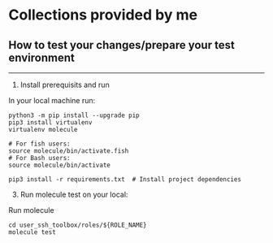 # Collections provided by me 


## How to test your changes/prepare your test environment
-------------------


1. Install prerequisits and run

In your local machine run:

    python3 -m pip install --upgrade pip
    pip3 install virtualenv
    virtualenv molecule

    # For fish users:
    source molecule/bin/activate.fish
    # For Bash users:
    source molecule/bin/activate

    pip3 install -r requirements.txt  # Install project dependencies


3. Run molecule test on your local:

Run molecule 

    cd user_ssh_toolbox/roles/${ROLE_NAME}
    molecule test
